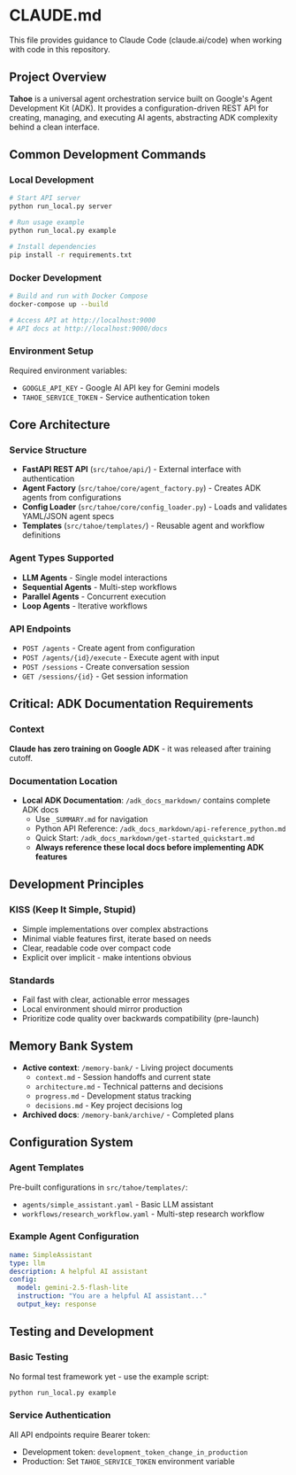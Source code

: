 
# CLAUDE.md

This file provides guidance to Claude Code (claude.ai/code) when working with code in this repository.

## Project Overview

**Tahoe** is a universal agent orchestration service built on Google's Agent Development Kit (ADK). It provides a configuration-driven REST API for creating, managing, and executing AI agents, abstracting ADK complexity behind a clean interface.

## Common Development Commands

### Local Development
```bash
# Start API server
python run_local.py server

# Run usage example
python run_local.py example

# Install dependencies
pip install -r requirements.txt
```

### Docker Development
```bash
# Build and run with Docker Compose
docker-compose up --build

# Access API at http://localhost:9000
# API docs at http://localhost:9000/docs
```

### Environment Setup
Required environment variables:
- `GOOGLE_API_KEY` - Google AI API key for Gemini models
- `TAHOE_SERVICE_TOKEN` - Service authentication token

## Core Architecture

### Service Structure
- **FastAPI REST API** (`src/tahoe/api/`) - External interface with authentication
- **Agent Factory** (`src/tahoe/core/agent_factory.py`) - Creates ADK agents from configurations
- **Config Loader** (`src/tahoe/core/config_loader.py`) - Loads and validates YAML/JSON agent specs
- **Templates** (`src/tahoe/templates/`) - Reusable agent and workflow definitions

### Agent Types Supported
- **LLM Agents** - Single model interactions
- **Sequential Agents** - Multi-step workflows 
- **Parallel Agents** - Concurrent execution
- **Loop Agents** - Iterative workflows

### API Endpoints
- `POST /agents` - Create agent from configuration
- `POST /agents/{id}/execute` - Execute agent with input
- `POST /sessions` - Create conversation session
- `GET /sessions/{id}` - Get session information

## Critical: ADK Documentation Requirements

### Context
**Claude has zero training on Google ADK** - it was released after training cutoff.

### Documentation Location
- **Local ADK Documentation**: `/adk_docs_markdown/` contains complete ADK docs
  - Use `_SUMMARY.md` for navigation
  - Python API Reference: `/adk_docs_markdown/api-reference_python.md`
  - Quick Start: `/adk_docs_markdown/get-started_quickstart.md`
  - **Always reference these local docs before implementing ADK features**

## Development Principles

### KISS (Keep It Simple, Stupid)
- Simple implementations over complex abstractions
- Minimal viable features first, iterate based on needs
- Clear, readable code over compact code
- Explicit over implicit - make intentions obvious

### Standards
- Fail fast with clear, actionable error messages
- Local environment should mirror production
- Prioritize code quality over backwards compatibility (pre-launch)

## Memory Bank System
- **Active context**: `/memory-bank/` - Living project documents
  - `context.md` - Session handoffs and current state
  - `architecture.md` - Technical patterns and decisions  
  - `progress.md` - Development status tracking
  - `decisions.md` - Key project decisions log
- **Archived docs**: `/memory-bank/archive/` - Completed plans

## Configuration System

### Agent Templates
Pre-built configurations in `src/tahoe/templates/`:
- `agents/simple_assistant.yaml` - Basic LLM assistant
- `workflows/research_workflow.yaml` - Multi-step research workflow

### Example Agent Configuration
```yaml
name: SimpleAssistant
type: llm
description: A helpful AI assistant
config:
  model: gemini-2.5-flash-lite
  instruction: "You are a helpful AI assistant..."
  output_key: response
```

## Testing and Development

### Basic Testing
No formal test framework yet - use the example script:
```bash
python run_local.py example
```

### Service Authentication
All API endpoints require Bearer token:
- Development token: `development_token_change_in_production`
- Production: Set `TAHOE_SERVICE_TOKEN` environment variable